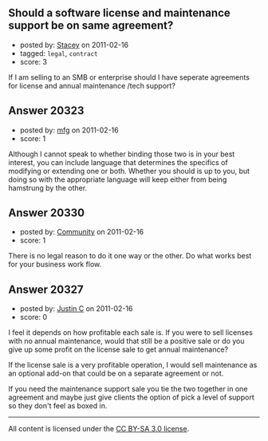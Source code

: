 ## Should a software license and maintenance support be on same agreement?

- posted by: [Stacey](https://stackexchange.com/users/-1/9534-stacey) on 2011-02-16
- tagged: `legal`, `contract`
- score: 3

If I am selling to an SMB or enterprise should I have seperate agreements for license and annual maintenance /tech support?


## Answer 20323

- posted by: [mfg](https://stackexchange.com/users/-1/4476-mfg) on 2011-02-16
- score: 1

Although I cannot speak to whether binding those two is in your best interest, you can include language that determines the specifics of modifying or extending one or both. Whether you should is up to you, but doing so with the appropriate language will keep either from being hamstrung by the other.


## Answer 20330

- posted by: [Community](https://stackexchange.com/users/-1/-1-community) on 2011-02-16
- score: 1

There is no legal reason to do it one way or the other.  Do what works best for your business work flow.


## Answer 20327

- posted by: [Justin C](https://stackexchange.com/users/-1/6947-justin-c) on 2011-02-16
- score: 0

I feel it depends on how profitable each sale is. If you were to sell licenses with no annual maintenance, would that still be a positive sale or do you give up some profit on the license sale to get annual maintenance?

If the license sale is a very profitable operation, I would sell maintenance as an optional add-on that could be on a separate agreement or not.

If you need the maintenance support sale you tie the two together in one agreement and maybe just give clients the option of pick a level of support so they don't feel as boxed in.



---

All content is licensed under the [CC BY-SA 3.0 license](https://creativecommons.org/licenses/by-sa/3.0/).
